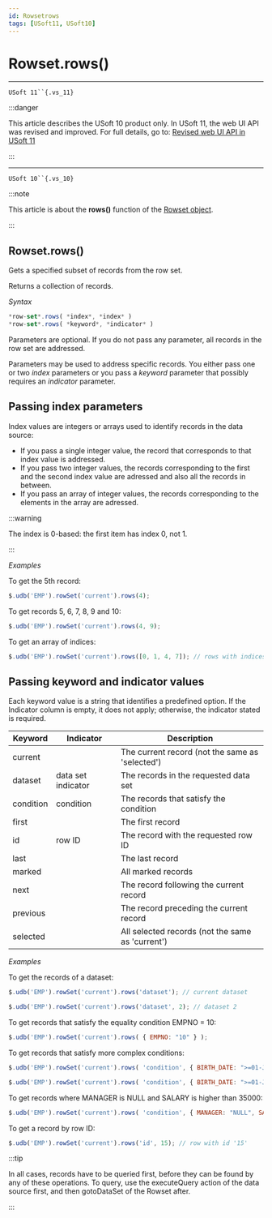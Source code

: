 ```yaml
---
id: Rowsetrows
tags: [USoft11, USoft10]
---
```

# Rowset.rows()



----

`USoft 11``{.vs_11}`


:::danger

This article describes the USoft 10 product only.
In USoft 11, the web UI API was revised and improved. For full details, go to:
[Revised web UI API in USoft 11](/docs/Web_and_app_UIs/UDB_udb/Revised_web_UI_API_in_USoft_11.md)

:::

----

`USoft 10``{.vs_10}`


:::note

This article is about the **rows()** function of the [Rowset object](/docs/Web_and_app_UIs/UDB_Rowset/UDB_Rowset_object.md).

:::

## **Rowset.rows()**

Gets a specified subset of records from the row set.

Returns a collection of records.

*Syntax*

```js
*row-set*.rows( *index*, *index* )
*row-set*.rows( *keyword*, *indicator* )
```

Parameters are optional. If you do not pass any parameter, all records in the row set are addressed.

Parameters may be used to address specific records. You either pass one or two *index* parameters or you pass a *keyword* parameter that possibly requires an *indicator* parameter.

## Passing index parameters

Index values are integers or arrays used to identify records in the data source:

- If you pass a single integer value, the record that corresponds to that index value is addressed.
- If you pass two integer values, the records corresponding to the first and the second index value are adressed and also all the records in between.
- If you pass an array of integer values, the records corresponding to the elements in the array are adressed.


:::warning

The index is 0-based: the first item has index 0, not 1.

:::

*Examples*

To get the 5th record:

```js
$.udb('EMP').rowSet('current').rows(4);
```

To get records 5, 6, 7, 8, 9 and 10:

```js
$.udb('EMP').rowSet('current').rows(4, 9);
```

To get an array of indices:

```js
$.udb('EMP').rowSet('current').rows([0, 1, 4, 7]); // rows with indices 0, 1, 4, and 7
```

## Passing keyword and indicator values

Each keyword value is a string that identifies a predefined option. If the Indicator column is empty, it does not apply; otherwise, the indicator stated is required.

|**Keyword**|**Indicator**|**Description**|
|--------|--------|--------|
|current |        |The current record (not the same as 'selected')|
|dataset |data set indicator|The records in the requested data set|
|condition|condition|The records that satisfy the condition|
|first   |        |The first record|
|id      |row ID  |The record with the requested row ID|
|last    |        |The last record|
|marked  |        |All marked records|
|next    |        |The record following the current record|
|previous|        |The record preceding the current record|
|selected|        |All selected records (not the same as 'current')|



*Examples*

To get the records of a dataset:

```js
$.udb('EMP').rowSet('current').rows('dataset'); // current dataset
```

```js
$.udb('EMP').rowSet('current').rows('dataset', 2); // dataset 2
```

To get records that satisfy the equality condition EMPNO = 10:

```js
$.udb('EMP').rowSet('current').rows( { EMPNO: "10" } );
```

To get records that satisfy more complex conditions:

```js
$.udb('EMP').rowSet('current').rows( 'condition', { BIRTH_DATE: ">=01-JAN-1980" } );
```

```js
$.udb('EMP').rowSet('current').rows( 'condition', { BIRTH_DATE: ">=01-JAN-1980&<=01-JAN-2000" } );
```

To get records where MANAGER is NULL and SALARY is higher than 35000:

```js
$.udb('EMP').rowSet('current').rows( 'condition', { MANAGER: "NULL", SALARY: ">35000" } );
```

To get a record by row ID:

```js
$.udb('EMP').rowSet('current').rows('id', 15); // row with id '15'
```


:::tip

In all cases, records have to be queried first, before they can be found by any of these operations. To query, use the executeQuery action of the data source first, and then gotoDataSet of the Rowset after.

:::
